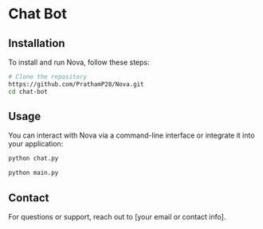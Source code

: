 # Chat Bot

## Installation

To install and run Nova, follow these steps:

````sh
# Clone the repository
https://github.com/PrathamP28/Nova.git
cd chat-bot
````
## Usage

You can interact with Nova via a command-line interface or integrate it into your application:

```sh
python chat.py
```
```sh
python main.py
````

## Contact

For questions or support, reach out to [your email or contact info].
